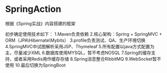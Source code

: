 # SpringAction
根据《Spring实战》内容搭建的框架

初步确定使用技术如下：
1.Maven负责依赖
2.核心架构：Spring + SpringMVC + ORM（JPA\Hibernate\Mybits）
3.profile负责测试、QA、生产环境切换
4.SpringMVC中试图解析采用JSP、Thymeleaf
5.所有配置以java方式配置为主，尽量减少XML
6.数据库使用MYSQL，暂不考虑NOSQL
7.Spring的缓存支持，或者采用Redis用作缓存存储
8.Spring消息整合RibbitMQ
9.WebSocket暂不使用
10.最后切换为SpringBoot
